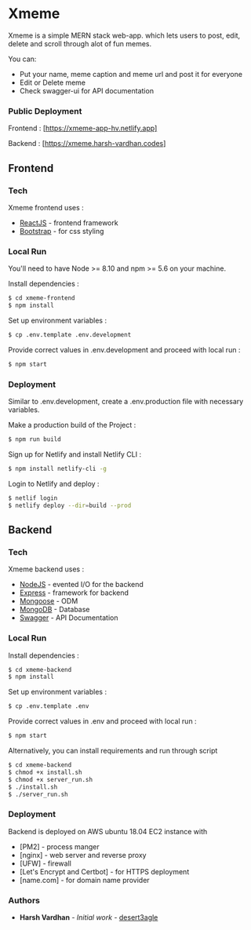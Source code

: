 # Xmeme


Xmeme is a simple MERN stack web-app. which lets users to post, edit, delete and scroll through alot of fun memes.



You can:
  - Put your name, meme caption and meme url and post it for everyone
  - Edit or Delete meme
  - Check swagger-ui for API documentation 
  
### Public Deployment 

Frontend : [https://xmeme-app-hv.netlify.app]

Backend : [https://xmeme.harsh-vardhan.codes]


## Frontend 


### Tech

Xmeme frontend uses : 

* [ReactJS](https://reactjs.org/docs/getting-started.html) - frontend framework
* [Bootstrap](https://getbootstrap.com/docs/4.1/getting-started/introduction/) - for css styling

### Local Run

You'll need to have Node >= 8.10 and npm >= 5.6 on your machine. 

Install dependencies :

```sh
$ cd xmeme-frontend
$ npm install
```

Set up environment variables :

```sh
$ cp .env.template .env.development
```

Provide correct values in .env.development and proceed with local run :

```sh
$ npm start
```


### Deployment

Similar to .env.development, create a .env.production file with necessary variables.

Make a production build of the Project :

```sh
$ npm run build
```

Sign up for Netlify and install Netlify CLI : 

```sh
$ npm install netlify-cli -g
```

Login to Netlify and deploy : 

```sh
$ netlif login
$ netlify deploy --dir=build --prod
```


## Backend 

### Tech

Xmeme backend uses : 

* [NodeJS](https://nodejs.org/en/docs/) -  evented I/O for the backend
* [Express](https://expressjs.com/) - framework for backend
* [Mongoose](https://mongoosejs.com/) - ODM
* [MongoDB](https://www.mongodb.com/) - Database
* [Swagger](https://swagger.io/) - API Documentation

### Local Run

Install dependencies :

```sh
$ cd xmeme-backend
$ npm install
```

Set up environment variables :

```sh
$ cp .env.template .env
```

Provide correct values in .env and proceed with local run :

```sh
$ npm start
```


Alternatively, you can install requirements and run through script

```sh
$ cd xmeme-backend
$ chmod +x install.sh
$ chmod +x server_run.sh
$ ./install.sh
$ ./server_run.sh

```


### Deployment

Backend is deployed on  AWS ubuntu 18.04 EC2 instance with 

 * [PM2] -  	process manger
 * [nginx] - 	web server and reverse proxy
 * [UFW] - 	firewall
 * [Let's Encrypt and Certbot] -  for HTTPS deployment
 * [name.com] - for domain name provider



### Authors

* **Harsh Vardhan** - *Initial work* - [desert3agle](https://github.com/desert3agle)







